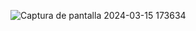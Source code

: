 ![Captura de pantalla 2024-03-15 173634](https://github.com/yasinbc/reproductorIFEPED/assets/101365105/6c69abae-2be5-474f-ae61-6ee558f414d7)
